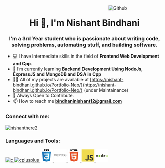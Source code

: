 <img width="35%" align="right" alt="Github" src="https://user-images.githubusercontent.com/48678280/88862734-4903af80-d201-11ea-968b-9c939d88a37c.gif" />
<h1 align="center">Hi 👋, I'm Nishant Bindhani</h1>
<h3 align="center">I'm a 3rd Year student who is passionate about writing code, solving problems, automating stuff, and building software.</h3>

 - 💻 I have Intermediate skills in the field of **Frontend Web Development and Cpp**.
- 🌱 I’m currently learning **Backend Development Using NodeJs, ExpressJS and MongoDB and DSA in Cpp**
- 👨‍💻 All of my projects are available at [https://nishant-bindhani.github.io/Portfolio-Neo/](https://nishant-bindhani.github.io/Portfolio-Neo/) (under Maintainance)
- 👯 Always Open to Contribute. 
- 📫 How to reach me **bindhaninishant12@gmail.com**

<h3 align="left">Connect with me:</h3>
<p align="left">
<a href="https://linkedin.com/in/nishanthere2" target="blank"><img align="center" src="https://img.shields.io/badge/LinkedIn-0077B5?style=for-the-badge&logo=linkedin&logoColor=white     " alt="nishanthere2" height="30" width="100" /></a>
</p>

<h3 align="left">Languages and Tools:</h3>
<p align="left"> <a href="https://www.cprogramming.com/" target="_blank" rel="noreferrer"> <img src="https://img.shields.io/badge/C%2B%2B-00599C?style=for-the-badge&logo=c%2B%2B&logoColor=white " alt="c" width="40" height="40"/> </a> <a href="https://www.w3schools.com/cpp/" target="_blank" rel="noreferrer"> <img src="  https://img.shields.io/badge/C%2B%2B-00599C?style=for-the-badge&logo=c%2B%2B&logoColor=white " alt="cplusplus" width="40" height="40"/> </a> <a href="https://www.w3schools.com/css/" target="_blank" rel="noreferrer"> <img src="https://raw.githubusercontent.com/devicons/devicon/master/icons/css3/css3-original-wordmark.svg" alt="css3" width="40" height="40"/> </a> <a href="https://expressjs.com" target="_blank" rel="noreferrer"> <img src="https://raw.githubusercontent.com/devicons/devicon/master/icons/express/express-original-wordmark.svg" alt="express" width="40" height="40"/> </a> <a href="https://www.w3.org/html/" target="_blank" rel="noreferrer"> <img src="https://raw.githubusercontent.com/devicons/devicon/master/icons/html5/html5-original-wordmark.svg" alt="html5" width="40" height="40"/> </a> <a href="https://developer.mozilla.org/en-US/docs/Web/JavaScript" target="_blank" rel="noreferrer"> <img src="https://raw.githubusercontent.com/devicons/devicon/master/icons/javascript/javascript-original.svg" alt="javascript" width="40" height="40"/> </a> <a href="https://nodejs.org" target="_blank" rel="noreferrer"> <img src="https://raw.githubusercontent.com/devicons/devicon/master/icons/nodejs/nodejs-original-wordmark.svg" alt="nodejs" width="40" height="40"/> </a> </p>
